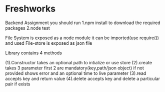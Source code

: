 # Freshworks
Backend Assignment
you should run 
1.npm install to download the required packages
2.node test

File System is exposed as a node module it can be imported(use require()) and used
File-store is exposed as json file

Library contains 4 methods

(1).Constructor takes an optional path to intialize or use store 
(2).create takes 3 parameter first 2 are mandatory(key,path/json object) if not provided shows error and an optional time to live parameter
(3).read accepts key and return value
(4).delete accepts key and delete a particular pair if exists
